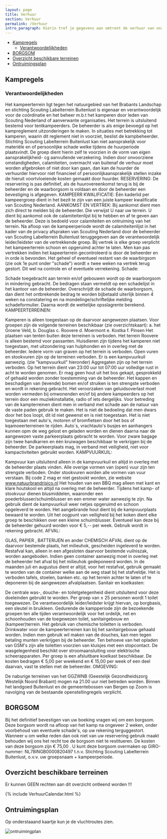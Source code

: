 ```yaml
---
layout: page
title: Verhuur
section: Verhuur
permalink: /Verhuur
intro_paragraph: Hierin tref je gegevens aan omtrent de verhuur van onze terreinen.
---
```


- [Kampregels](#kampregels)
  - [Verantwoordelijkheden](#verantwoordelijkheden)
- [BORGSOM](#borgsom)
- [Overzicht beschikbare terreinen](#overzicht-beschikbare-terreinen)
- [Ontruimingsplan](#ontruimingsplan)

## Kampregels

### Verantwoordelijkheden

Het kampeerterrein ligt tegen het natuurgebied van het Brabants Landschap en stichting Scouting Labelterrein Buitenlust is eigenaar en verantwoordelijk voor de coördinatie en het beheer m.b.t het kamperen door leden van Scouting Nederland of aanverwante organisaties.
Het terrein is uitsluitend bestemd voor tentkampeerders.
De beheerder is als enige bevoegd op het kampreglement uitzonderingen te maken.
In situaties met betrekking tot kamperen, waarin dit reglement niet in voorziet, beslist de kampbeheerder.
Stichting Scouting Labelterrein Buitenlust kan niet aansprakelijk voor materiële en of persoonlijke schade
welke tijdens de huurperiode plaatsvindt. De groep dient hierin zelf te voorzien in de vorm van eigen aansprakelijkheid- cg aanvullende verzekering.
Indien door onvoorziene omstandigheden, calamiteiten, overmacht van buitenaf de verhuur moet worden afgebroken of niet door kan gaan, dan kan de huurder de verhuurder hiervoor niet financieel of persoonlijkaansprakelijk stellen inzake de hieruit voortvloeiende kosten gemaakt door huurder. 
RESERVERING:
De reservering is pas definitief, als de huurovereenkomst terug is bij de beheerder en de waarborgsom is voldaan en door de beheerder een bevestiging is afgegeven.
KAMPEERR KWALIFICATIE:
Één kaderlid per kampeergroep dient in het bezit te zijn van een juiste kampeer kwalificatie van Scouting Nederland.
AANKOMST EN VERTREK:
Bij aankomst dient men zich direct te melden bij de beheerder. Die verwijst U naar uw terrein. U dient bij aankomst ook de calamiteitenlijst bij te hebben en af te geven aan de beheerder.
Deze is bedoeld voor calamiteiten en ontruiming van het terrein. Na afloop van de kampeerperiode wordt de calamiteitenlijst in het kader van de privacy afspraken van Scouting Nederland door de beheerder van Scouting Labelterrein Buitenlust teruggegeven aan de verantwoordelijk leider/leidster van de vertrekkende groep.
Bij vertrek is elke groep verplicht het kampeerterrein  schoon en opgeruimd achter te laten. Men kan pas vertrekken indien het kapeerterrein gecontroleerd is door de beheerder en in orde is bevonden.
Het geheel of eventueel restant van de waarbirgsom (zie ook 1e punt onder "schade") wordt ±  twee weken na vertrek terug gestort. Dit wel na controle en of eventuele verrekening.
Schade:

Schade toegebracht aan terrein en/of gebouwen wordt op de waarborgsom in mindering gebracht. De bedragen staan vermeldt op een schadelijst in het kantoor van de beheerder.
Overschrijdt de schade de waarborgsom, dan dient het ontbrekende bedrag te worden bijbetaald uiterlijk binnen 4 weken na constatering en na mondelinge/schriftelijke melding schadeformulier. Daarna wordt de wettelijke opsslagrente berekend.
KAMPEERTERREINEN:

Kamperen is alleen toegestaan op de daarvoor aangewezen plaatsen.
Voor groepen zijn de volgende terreinen beschikbaar (zie overzichtskaart):
              a. het Groene Veld,               b. Douglas               c. Roovere               d. Moermont               e. Kostka               f. Pinsen
Het plaatsen van tenten buiten deze terreinen is verboden.
Het terrein Roovere is alleen bestemd voor passanten.
Huisdieren zijn tijdens het kamperen niet toegestaan, met uitzondering van hulphonden en in overleg met de beheerder.
Iedere vorm van graven op het terrein is verboden. Open vuren en stookvuren zijn op de terreinen verboden. Er is een kampvuurkuil aanwezig. (zie "kampvuurkuil" hieronder)
Aggregaten zijn op het terrein verboden.
Op het terrein dient van 23:00 uur tot 07:00 uur volledige rust in acht te worden genomen.
Er mag geen hout uit het bos gekapt, gesprokkeld of gehaald worden zonder toestemming van de beheerder.
Het kappen en beschadigen van (levende) bomen en/of struiken is ten strengste verboden en wordt in rekening gebracht.
Het veroorzaken van geluidsoverlast moet worden vermeden bij  omwonenden en/of bij andere kampeerders op het terrein door een muziekinstallatie, radio of iets dergelijks.
Voor betreding van de kampterreinen dient men in verband met schade aan de natuur van de vaste paden gebruik te maken. Het is niet de bedoeling dat men dwars door het bos loopt, dit id niet gewenst en is niet toegestaan.
Het is niet toegestaan met auto's, motoren of bromfietsen door het bos of kqamoeerterreinen te rijden.
Auto´s, vrachtauto's busjes en aanhangers kunnen opm de weg gelost en geladen worden en dienen daarna naar de aangewezen vaste parkeerplaats gebracht te worden.
Voor zware bagage zijn twee handkarren  en één kruiwagen beschikbaar te verkrijgen bij de beheerder.
De parkeerplaats mag, in verband met veiligheid, niet voor kampactiviteiten gebruikt worden.
KAMPVUURKUIL:

Kampvuur kan uitsluitend alleen in de kampvuurkuil en altijd in overleg met de beheerder plaats vinden.
Alle overige vormen van (open) vuur zijn ten strengste verboden. Onder stookvuren worden alle vormen van vuur verstaan.
Bij code 2 mag er niet gestookt worden, zie website www.natuurbrandrisico.nl
Het houden van een BBQ mag alleen met kant en klare houtskool en altijd na overleg met de beheerder.
Tijdens het kamp- of stookvuur dienen blusmiddelen, waaronder een poederblusser/schuimblusser en een emmer water aanwezig te zijn.
Na gebruik dient de kampvuurkuil weer netjes opgeruimd en schoon opgeleverd te worden. Het aangebrande hout dient bij de kampvuurplaats bewaard te worden.
Uit het oogpunt van veiligheid bij het koken dient elke groep te beschikken over een kleine schuimblusser. Eventueel kan deze bij de beheerder gehuurd worden voor € 5,-- per week. Gebruik wordt in rekening gebracht.
AFVAL:

GLAS, PAPIER , BATTERIJEN en ander CHEMISCH AFVAL dient op de daarvoor bestemde plaats, het milieuhok, gescheiden ingeleverd te worden.
Restafval kan, alleen in een afgesloten daarvoor bestemde vuilniszak, worden aangeboden. Indien geen container aanwezig moet in overleg met de beheerder het afval bij het milieuhok gedeponeerd worden. In de maanden juli en augustus dient er altijd, voor het restafval, gebruik gemaakt te worden van de container welke aan de weg staat bij het stafveldje. 
Het is verboden tafels, stoelen, banken etc. op het terrein achter te laten of te deponeren bij de aangewezen afvalplaatsen.
Sanitair en koelkasten:

De centrale was-, douche- en toiletgelegenheid dient uitsluitend voor deze doeleinden gebruikt te worden.
Per groep van ± 25 personen wordt 1 toilet toegewezen. De verantwoordelijk leider/leidster krijgt hiervan, op borgbasis, een sleutel in bruikleen.
Gedurende de kampperiode zijn de bezoekende groepen ten alle tijden verantwoordelijk voor het ordelijk, net en schoonhouden van de toegewezen toilet, sanitairgebouw en (kampeer)terrein.
Het gebruik van chemische toiletten is verboden.
Drinkwater voor de kampeerterreinen kan bij het sanitairgebouw gehaald worden.
Indien men gebruik wil maken van de douches, kan men tegen betaling munten verkrijgen bij de beheerder.
Ten behoeve van het opladen van GSM's zijn alle toiletten voorzien van kluisjes met een stopcontact.
De wasgelegenheid beschikt over stroomaansluiting voor elektrische scheerapparaten.
Per groep is een afsluitbare koelkast beschikbaar. De kosten bedragen € 5,00 per wwekend en € 15,00 per week of een deel daarvan, vast te stellen met de beheerder.
OMGEVING:

De naburige terreinen van het GGZWNB (Geestelijk Gezondheidszorg Westelijk Noord Brabant) mogen na 21.00 uur niet betreden worden.
Binnen het landgoed Buitenlust en de gemeentebossen van Bergen op Zoom is navolging van de bestaande openstellingregels verplicht.

## BORGSOM

Bij het definitief bevestigen van uw boeking vragen wij om een borgsom.
Deze borgsom wordt na afloop van het kamp na ongeveer 2 weken, onder voorbehoud van eventuele schade's, op uw rekening terguggestort. Wanneer u om welke reden dan ook niet van uw reservering gebruik maakt behouden wij ons het recht toe de borgsom niet te restitueren.
De kosten van deze borgsom zijn € 75,00 . U kunt deze borgsom overmaken op GIRO-nummer: NL78INGB0000820497 t.n.v. Stichting Scouting Labelterrein Buitenlust, o.v.v. uw groepsnaam + kampeerperiode.

## Overzicht beschikbare terreinen

Er kunnen GEEN rechten aan dit overzicht ontleend worden !!!

{% include VerhuurCalendar.html %}

## Ontruimingsplan

Op onderstaaand kaartje kun je de vluchtroutes zien.

![ontruimingplan](../assets/img/Ontruimingsplan-2.jpg)
